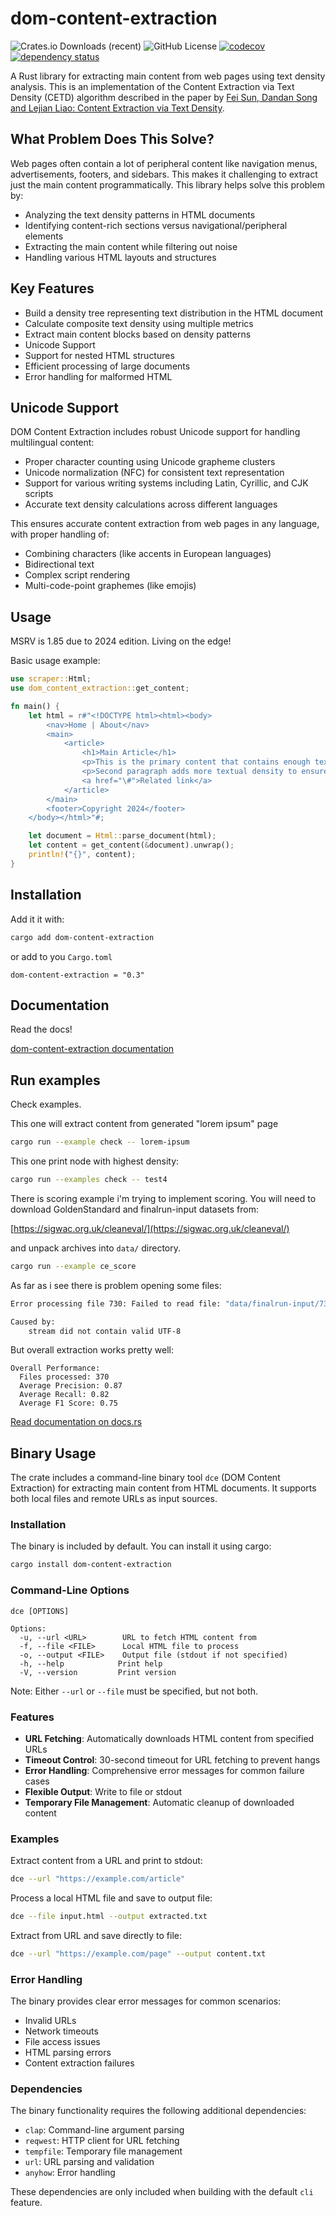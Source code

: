 # dom-content-extraction

![Crates.io Downloads (recent)](https://img.shields.io/crates/dr/dom-content-extraction)
![GitHub License](https://img.shields.io/github/license/oiwn/dom-content-extraction)
[![codecov](https://codecov.io/gh/oiwn/dom-content-extraction/graph/badge.svg?token=6Y7IYX29OP)](https://codecov.io/gh/oiwn/dom-content-extraction)
[![dependency status](https://deps.rs/repo/github/oiwn/dom-content-extraction/status.svg)](https://deps.rs/repo/github/oiwn/dom-content-extraction)

A Rust library for extracting main content from web pages using text 
density analysis. This is an implementation of the Content Extraction 
via Text Density (CETD) algorithm described in the paper by 
[Fei Sun, Dandan Song and Lejian Liao: Content Extraction via Text Density](https://ofey.me/assets/pdf/cetd-sigir11.pdf).

## What Problem Does This Solve?

Web pages often contain a lot of peripheral content like navigation menus,
advertisements, footers, and sidebars. This makes it challenging to extract just
the main content programmatically. This library helps solve this problem by:

- Analyzing the text density patterns in HTML documents
- Identifying content-rich sections versus navigational/peripheral elements
- Extracting the main content while filtering out noise
- Handling various HTML layouts and structures

## Key Features

- Build a density tree representing text distribution in the HTML document
- Calculate composite text density using multiple metrics
- Extract main content blocks based on density patterns
- Unicode Support
- Support for nested HTML structures
- Efficient processing of large documents
- Error handling for malformed HTML

## Unicode Support

DOM Content Extraction includes robust Unicode support for handling multilingual content:

- Proper character counting using Unicode grapheme clusters
- Unicode normalization (NFC) for consistent text representation
- Support for various writing systems including Latin, Cyrillic, and CJK scripts
- Accurate text density calculations across different languages

This ensures accurate content extraction from web pages in any language, with proper handling of:

- Combining characters (like accents in European languages)
- Bidirectional text
- Complex script rendering
- Multi-code-point graphemes (like emojis)

## Usage

MSRV is 1.85 due to 2024 edition. Living on the edge!

Basic usage example:

```rust
use scraper::Html;
use dom_content_extraction::get_content;

fn main() {
    let html = r#"<!DOCTYPE html><html><body>
        <nav>Home | About</nav>
        <main>
            <article>
                <h1>Main Article</h1>
                <p>This is the primary content that contains enough text to maintain proper density metrics. The paragraph needs sufficient length to establish text-to-link ratio.</p>
                <p>Second paragraph adds more textual density to ensure the content extraction algorithm works correctly.</p>
                <a href="\#">Related link</a>
            </article>
        </main>
        <footer>Copyright 2024</footer>
    </body></html>"#;

    let document = Html::parse_document(html);
    let content = get_content(&document).unwrap();
    println!("{}", content);
}
```

## Installation 

Add it it with:

```bash
cargo add dom-content-extraction
```

or add to you  `Cargo.toml`

```
dom-content-extraction = "0.3"
```

## Documentation

Read the docs! 

[dom-content-extraction documentation](https://docs.rs/dom-content-extraction/latest/dom_content_extraction/)

## Run examples

Check examples.

This one will extract content from generated "lorem ipsum" page

```bash
cargo run --example check -- lorem-ipsum 
```

This one print node with highest density:

```bash
cargo run --examples check -- test4
```

There is scoring example i'm trying to implement scoring.
You will need to download GoldenStandard and finalrun-input datasets from:

[https://sigwac.org.uk/cleaneval/](https://sigwac.org.uk/cleaneval/)

and unpack archives into `data/` directory.

```bash
cargo run --example ce_score
```

As far as i see there is problem opening some files:

```bash
Error processing file 730: Failed to read file: "data/finalrun-input/730.html"

Caused by:
    stream did not contain valid UTF-8
```

But overall extraction works pretty well:

```text
Overall Performance:
  Files processed: 370
  Average Precision: 0.87
  Average Recall: 0.82
  Average F1 Score: 0.75  
```

[Read documentation on docs.rs](https://docs.rs/dom-content-extraction/latest/dom_content_extraction/)


## Binary Usage

The crate includes a command-line binary tool `dce` (DOM Content Extraction) for extracting main content from HTML documents. It supports both local files and remote URLs as input sources.

### Installation

The binary is included by default. You can install it using cargo:

```bash
cargo install dom-content-extraction
```

### Command-Line Options

```
dce [OPTIONS]

Options:
  -u, --url <URL>        URL to fetch HTML content from
  -f, --file <FILE>      Local HTML file to process
  -o, --output <FILE>    Output file (stdout if not specified)
  -h, --help            Print help
  -V, --version         Print version
```

Note: Either `--url` or `--file` must be specified, but not both.

### Features

- **URL Fetching**: Automatically downloads HTML content from specified URLs
- **Timeout Control**: 30-second timeout for URL fetching to prevent hangs
- **Error Handling**: Comprehensive error messages for common failure cases
- **Flexible Output**: Write to file or stdout
- **Temporary File Management**: Automatic cleanup of downloaded content

### Examples

Extract content from a URL and print to stdout:
```bash
dce --url "https://example.com/article"
```

Process a local HTML file and save to output file:
```bash
dce --file input.html --output extracted.txt
```

Extract from URL and save directly to file:
```bash
dce --url "https://example.com/page" --output content.txt
```

### Error Handling

The binary provides clear error messages for common scenarios:

- Invalid URLs
- Network timeouts
- File access issues
- HTML parsing errors
- Content extraction failures

### Dependencies

The binary functionality requires the following additional dependencies:

- `clap`: Command-line argument parsing
- `reqwest`: HTTP client for URL fetching
- `tempfile`: Temporary file management
- `url`: URL parsing and validation
- `anyhow`: Error handling

These dependencies are only included when building with the default `cli` feature.

